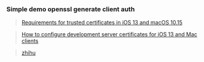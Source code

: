 ### Simple demo openssl generate client auth


> [Requirements for trusted certificates in iOS 13 and macOS 10.15](https://support.apple.com/en-us/HT210176)

> [How to configure development server certificates for iOS 13 and Mac clients](https://jaanus.com/ios-13-certificates/)

> [zhihu](https://zhuanlan.zhihu.com/p/269817944)
